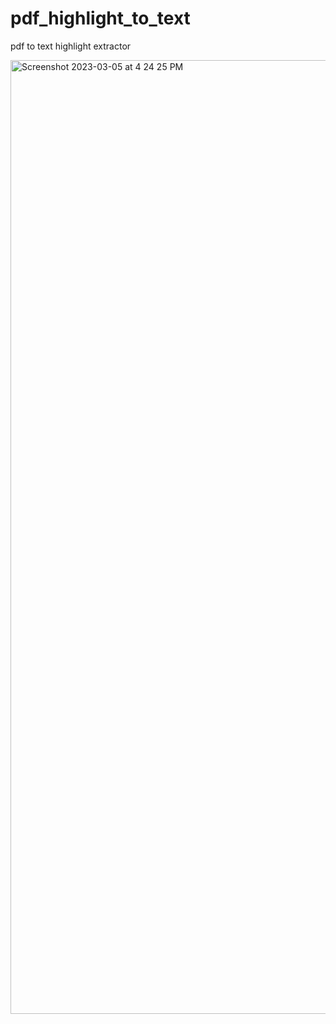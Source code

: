 # pdf_highlight_to_text
pdf to text highlight extractor

<img width="1526" alt="Screenshot 2023-03-05 at 4 24 25 PM" src="https://user-images.githubusercontent.com/33205097/222986865-590c8d36-90c1-4846-a462-b03de5b35c01.png">
